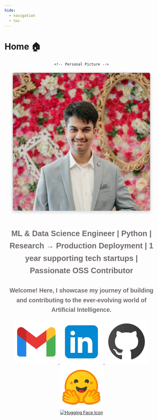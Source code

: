 ```yaml
---
hide:
  - navigation
  - toc
---
```


# **Home** 🏠

<div style="
    text-align: center; 
    font-family: Arial, sans-serif; 
    color: rgba(5, 12, 4, 0.88); 
    line-height: 1.6;
">

    <!-- Personal Picture -->
<img
    fetchpriority="high" 
    src="assets/Personal_Pic.webp" 
    alt="Personal Pic" 
    width="450" 
    height="450" 
    style="border-radius: 8px; border: 3px solid #ddd; box-shadow: 0 4px 8px rgba(0, 0, 0, 0.1); margin-bottom: 15px;">

<!-- Section Title -->
<h1 style="
    text-align: center; 
    font-size: 1.8em; 
    font-weight: bold; 
    margin-top: 30px;
    color:  #716969; 
">
    ML & Data Science Engineer | Python | Research → Production Deployment | 1 year supporting tech startups | Passionate OSS Contributor



<!-- Introduction -->
<h2 style="
    text-align: center; 
    font-size: 1.4em; 
    font-weight: bold; 
    margin-top: 30px;
    color: #716969;
">
        Welcome! Here, I showcase my journey of building and contributing to the ever-evolving world of 
        <strong style>Artificial Intelligence</strong>.
</h2>
</div>

<center>

<div style="text-align: center;">
  <!-- Gmail -->
  <a href="mailto:paragekbote23@gmail.com">
    <img src="assets/icons8-gmail-144.webp" alt="Gmail Icon">
  </a>

  <!-- LinkedIn -->
  <a href="https://www.linkedin.com/in/parag-ekbote/">
    <img src="assets/icons8-linkedin-144.webp" alt="LinkedIn Icon">
  </a>

  <!-- GitHub -->
  <a href="https://github.com/ParagEkbote">
    <img src="assets/icons8-github-144.webp" alt="GitHub Icon">
  </a>

  <!-- Hugging Face -->
  <a href="https://huggingface.co/AINovice2005">
    <img src="assets/icons8-hugging-face-144.webp" alt="Hugging Face Icon">
  </a>
</div>

  <!-- Docker -->
  <a href="https://hub.docker.com/u/paragekbote">
    <img src="assets/icons8-docker-240.webp" alt="Hugging Face Icon">
  </a>
</div>

</center>
